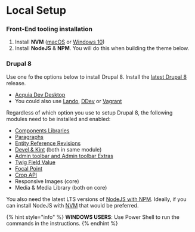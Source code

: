 # Local Setup

### Front-End tooling installation

1. Install **NVM** \([macOS](https://medium.com/@jamesauble/install-nvm-on-mac-with-brew-adb921fb92cc) or [Windows 10](https://www.youtube.com/watch?v=px9N1JOzRVU)\)
2. Install **NodeJS** & **NPM**.  You will do this when building the theme below.

### **Drupal 8**

Use one fo the options below to install Drupal 8.  Install the [latest Drupal 8 ](https://www.drupal.org/project/drupal/)release.

* [Acquia Dev Desktop](https://docs.acquia.com/dev-desktop/install/)
* You could also use [Lando](https://docs.lando.dev/basics/installation.html), [DDev](https://ddev.readthedocs.io/en/stable/#installation) or [Vagrant](https://www.vagrantup.com/intro/getting-started/install.html)

Regardless of which option you use to setup Drupal 8, the following modules need to be installed and enabled:

* [Components Libraries](https://www.drupal.org/project/components)
* [Paragraphs](https://www.drupal.org/project/paragraphs)
* [Entity Reference Revisions](https://www.drupal.org/project/entity_reference_revisions)
* [Devel & Kint](https://www.drupal.org/project/devel) \(both in same module\)
* [Admin toolbar and Admin toolbar Extras](https://www.drupal.org/project/admin_toolbar)
* [Twig Field Value](https://www.drupal.org/project/twig_field_value)
* [Focal Point](https://www.drupal.org/project/focal_point)
* [Crop API](https://www.drupal.org/project/crop)
* Responsive Images \(core\)
* Media & Media Library \(both on core\)

You also need the latest LTS versions of [NodeJS with NPM](https://nodejs.org/en/).  Ideally, if you can install NodeJS with [NVM](https://tecadmin.net/install-nodejs-with-nvm/) that would be preferred.

{% hint style="info" %}
**WINDOWS USERS**: Use Power Shell to run the commands in the instructions.
{% endhint %}

